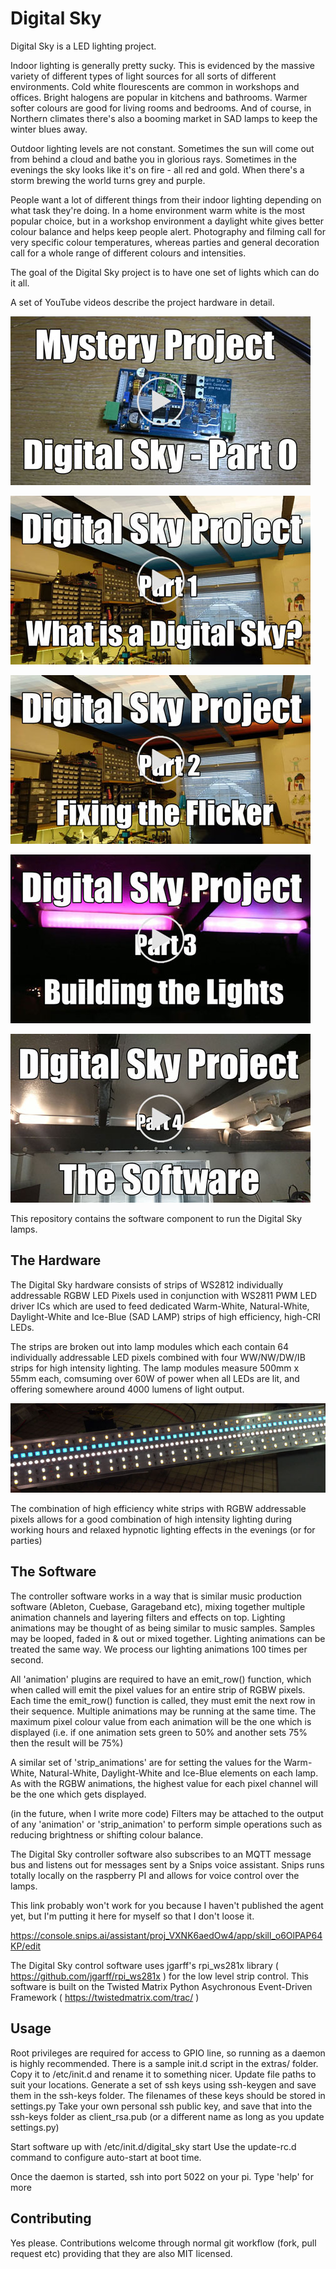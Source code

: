 # Digital Sky

Digital Sky is a LED lighting project. 

<Pretty animated GIF goes here>

Indoor lighting is generally pretty sucky. This is evidenced by the massive variety of different types of light sources for all sorts of different environments. Cold white flourescents are common in workshops and offices. Bright halogens are popular in kitchens and bathrooms. Warmer softer colours are good for living rooms and bedrooms. And of course, in Northern climates there's also a booming market in SAD lamps to keep the winter blues away.

Outdoor lighting levels are not constant. Sometimes the sun will come out from behind a cloud and bathe you in glorious rays. Sometimes in the evenings the sky looks like it's on fire - all red and gold. When there's a storm brewing the world turns grey and purple.

People want a lot of different things from their indoor lighting depending on what task they're doing. In a home environment warm white is the most popular choice, but in a workshop environment a daylight white gives better colour balance and helps keep people alert. Photography and filming call for very specific colour temperatures, whereas parties and general decoration call for a whole range of different colours and intensities.

The goal of the Digital Sky project is to have one set of lights which can do it all.


A set of YouTube videos describe the project hardware in detail.

[<img src="images/part0.jpg">](https://www.youtube.com/watch?v=tIFp80Za02Q)

[<img src="images/part1.jpg">](https://www.youtube.com/watch?v=aaL2gH_QrJY)

[<img src="images/part2.jpg">](https://www.youtube.com/watch?v=8ieTPU6f_Ws)

[<img src="images/part3.jpg">](https://www.youtube.com/watch?v=-cvN6kNjJMA)

[<img src="images/part4.jpg">](https://www.youtube.com/watch?v=-cvN6kNjJMA)

This repository contains the software component to run the Digital Sky lamps.

## The Hardware
The Digital Sky hardware consists of strips of WS2812 individually addressable RGBW LED Pixels used in conjunction with WS2811 PWM LED driver ICs which are used to feed dedicated Warm-White, Natural-White, Daylight-White and Ice-Blue (SAD LAMP) strips of high efficiency, high-CRI LEDs. 

The strips are broken out into lamp modules which each contain 64 individually addressable LED pixels combined with four WW/NW/DW/IB strips for high intensity lighting. The lamp modules measure 500mm x 55mm each, comsuming over 60W of power when all LEDs are lit, and offering somewhere around 4000 lumens of light output. 

![Digital Sky Lamp Module](images/LampModule.jpg "Digital Sky Lamp Module")


The combination of high efficiency white strips with RGBW addressable pixels allows for a good combination of high intensity lighting during working hours and relaxed hypnotic lighting effects in the evenings (or for parties)


## The Software
The controller software works in a way that is similar music production software (Ableton, Cuebase, Garageband etc), mixing together multiple animation channels and layering filters and effects on top. Lighting animations may be thought of as being similar to music samples. Samples may be looped, faded in & out or mixed together. Lighting animations can be treated the same way. We process our lighting animations 100 times per second.

All 'animation' plugins are required to have an emit_row() function, which when called will emit the pixel values for an entire strip of RGBW pixels.
Each time the emit_row() function is called, they must emit the next row in their sequence.
Multiple animations may be running at the same time.
The maximum pixel colour value from each animation will be the one which is displayed (i.e. if one animation sets green to 50% and another sets 75% then the result will be 75%)

A similar set of 'strip_animations' are for setting the values for the Warm-White, Natural-White, Daylight-White and Ice-Blue elements on each lamp. As with the RGBW animations, the highest value for each pixel channel will be the one which gets displayed.

(in the future, when I write more code) Filters may be attached to the output of any 'animation' or 'strip_animation' to perform simple operations such as reducing brightness or shifting colour balance. 

The Digital Sky controller software also subscribes to an MQTT message bus and listens out for messages sent by a Snips voice assistant. Snips runs totally locally on the raspberry PI and allows for voice control over the lamps.

This link probably won't work for you because I haven't published the agent yet, but I'm putting it here for myself so that I don't loose it.

https://console.snips.ai/assistant/proj_VXNK6aedOw4/app/skill_o6OlPAP64KP/edit 

The Digital Sky control software uses jgarff's rpi_ws281x library ( https://github.com/jgarff/rpi_ws281x ) for the low level strip control.
This software is built on the Twisted Matrix Python Asychronous Event-Driven Framework ( https://twistedmatrix.com/trac/ )

## Usage

Root privileges are required for access to GPIO line, so running as a daemon is highly recommended.
There is a sample init.d script in the extras/ folder. Copy it to /etc/init.d and rename it to something nicer. Update file paths to suit your locations.
Generate a set of ssh keys using ssh-keygen and save them in the ssh-keys folder. The filenames of these keys should be stored in settings.py
Take your own personal ssh public key, and save that into the ssh-keys folder as client_rsa.pub (or a different name as long as you update settings.py)

Start software up with /etc/init.d/digital_sky start
Use the update-rc.d command to configure auto-start at boot time.

Once the daemon is started, ssh into port 5022 on your pi.
Type 'help' for more

## Contributing

Yes please. Contributions welcome through normal git workflow (fork, pull request etc) providing that they are also MIT licensed.  
